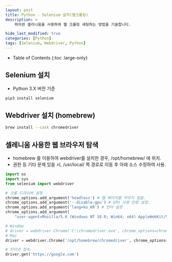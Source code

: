 ```yaml
---
layout: post
title: Python - Selenium 설치(웹크롤링)
description: >
    파이썬 셀리니움을 사용하여 웹 크롤링 세팅하는 방법을 기술합니다.

hide_last_modified: true
categories: [Python]
tags: [Selenium, Webdriver, Python]
---
```


- Table of Contents
{:toc .large-only}


## Selenium 설치

- Python 3.X 버전 기준

```bash
pip3 install selenium
```

## Webdriver 설치 (homebrew)

```bash
brew install --cask chromedriver
```

## 셀레니움 사용한 웹 브라우저 탐색
- homebrew 를 이용하여 webdriver를 설치한 경우, /opt/homebrew/ 에 위치.
- 권한 등 기타 문제 있을 시, /usr/local/ 쪽 경로로 이동 후 아래 소스 수정하여 사용.

```python
import os
import sys
from selenium import webdriver

# 크롬 드라이버 설정
chrome_options.add_argument('headless') # 웹 페이지를 띄우지 않음.
chrome_options.add_argument('--disable-gpu') # GPU 사용 안함 설정.
chrome_options.add_argument('lang=ko_KR') # 언어 설정
chrome_options.add_argument(
    "user-agent=Mozilla/5.0 (Windows NT 10.0; Win64; x64) AppleWebKit/537.36 (KHTML, like Gecko) Chrome/89.0.4389.82 Safari/537.36")

# Window 
# driver = webdriver.Chrome('C:\chromedriver.exe', chrome_options=chrome_options)
# Mac
driver = webdriver.Chrome('/opt/homebrew/chromedriver', chrome_options=chrome_options)

# 인터넷 접속
driver.get('https://google.com')

```